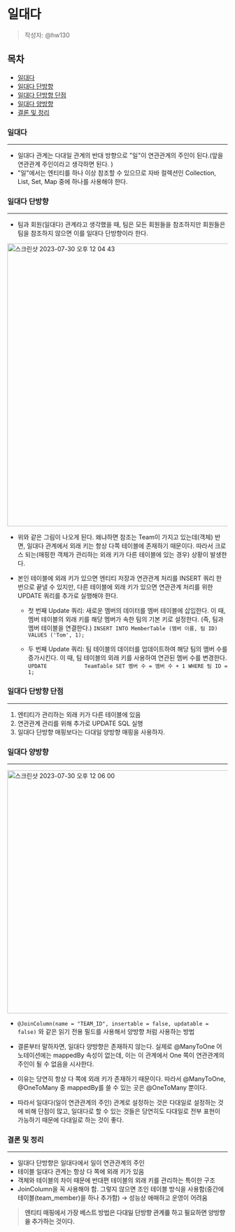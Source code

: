 # 일대다
> 작성자: @hw130

## 목차  
- [일대다](#일대다)  
- [일대다 단방향](#일대다-단방향)  
- [일대다 단방향 단점](#일대다-단방향-단점)  
- [일대다 양방향](#일대다-양방향)  
- [결론 및 정리](#결론-및-정리)  
### 일대다  
---  
- 일대다 관계는 다대일 관계의 반대 방향으로 "일"이 연관관계의 주인이 된다.(앞을 연관관계 주인이라고 생각하면 된다. )  
- "일"에서는 엔티티를 하나 이상 참조할 수 있으므로 자바 컬렉션인 Collection, List, Set, Map 중에 하나를 사용해야 한다.  

### 일대다 단방향  
---  
- 팀과 회원(일대다) 관계라고 생각했을 때, 팀은 모든 회원들을 참조하지만 회원들은 팀을 참조하지 않으면 이를 일대다 단방향이라 한다.  
<img width="647" alt="스크린샷 2023-07-30 오후 12 04 43" src="https://github.com/luke0408/study_for_jpa_basic/assets/87763333/85ededdb-d231-4c6b-8c60-a6757094e626">

- 위와 같은 그림이 나오게 된다. 왜냐하면 참조는 Team이 가지고 있는데(객체) 반면, 일대다 관계에서 외래 키는 항상 다쪽 테이블에 존재하기 때문이다. 따라서 크로스 되는(매핑한 객체가 관리하는 외래 키가 다른 테이블에 있는 경우) 상황이 발생한다.
  
- 본인 테이블에 외래 키가 있으면 엔티티 저장과 연관관계 처리를 INSERT 쿼리 한 번으로 끝낼 수 있지만, 다른 테이블에 외래 키가 있으면 연관관계 처리를 위한 UPDATE 쿼리를 추가로 실행해야 한다.
  
    - 첫 번째 Update 쿼리: 새로운 멤버의 데이터를 멤버 테이블에 삽입한다. 이 때, 멤버 테이블의 외래 키를 해당 멤버가 속한 팀의 기본 키로 설정한다. (즉, 팀과 멤버 테이블을         연결한다.) `INSERT INTO MemberTable (멤버 이름, 팀 ID) VALUES ('Tom', 1);`
       
    - 두 번째 Update 쿼리: 팀 테이블의 데이터를 업데이트하여 해당 팀의 멤버 수를 증가시킨다. 이 때, 팀 테이블의 외래 키를 사용하여 연관된 멤버 수를 변경한다. `UPDATE            TeamTable SET 멤버 수 = 멤버 수 + 1 WHERE 팀 ID = 1;`
      


### 일대다 단방향 단점  
---  
1. 엔티티가 관리하는 외래 키가 다른 테이블에 있음  
2. 연관관계 관리를 위해 추가로 UPDATE SQL 실행  
3. 일대다 단방향 매핑보다는 다대일 양방향 매핑을 사용하자.  


### 일대다 양방향  
---  
<img width="556" alt="스크린샷 2023-07-30 오후 12 06 00" src="https://github.com/luke0408/study_for_jpa_basic/assets/87763333/d125be14-5790-44ed-b86b-02aebf7e21d8">  

- `@JoinColumn(name = "TEAM_ID", insertable = false, updatable = false)` 와 같은 읽기 전용 필드를 사용해서 양방향 처럼 사용하는 방법
  
- 결론부터 말하자면, 일대다 양방향은 존재하지 않는다. 실제로 @ManyToOne 어노테이션에는 mappedBy 속성이 없는데, 이는 이 관계에서 One 쪽이 연관관계의 주인이 될 수 없음을 시사한다.
  
- 이유는 당연히 항상 다 쪽에 외래 키가 존재하기 때문이다. 따라서 @ManyToOne, @OneToMany 중 mappedBy를 쓸 수 있는 곳은 @OneToMany 뿐이다.
  
- 따라서 일대다(일이 연관관계의 주인) 관계로 설정하는 것은 다대일로 설정하는 것에 비해 단점이 많고, 일대다로 할 수 있는 것들은 당연히도 다대일로 전부 표현이 가능하기 때문에 다대일로 하는 것이 좋다.  

### 결론 및 정리   
---  
- 일대다 단방향은 일대다에서 일이 연관관계의 주인  
- 테이블 일대다 관계는 항상 다 쪽에 외래 키가 있음  
- 객체와 테이블의 차이 때문에 반대편 테이블의 외래 키를 관리하는 특이한 구조  
- JoinColumn을 꼭 사용해야 함. 그렇지 않으면 조인 테이블 방식을 사용함(중간에 테이블(team_member)을 하나 추가함) → 성능상 애매하고 운영이 어려움  
>**엔티티 매핑에서 가장 베스트 방법은 다대일 단방향 관계를 하고 필요하면 양방향을 추가하는 것이다.**  
